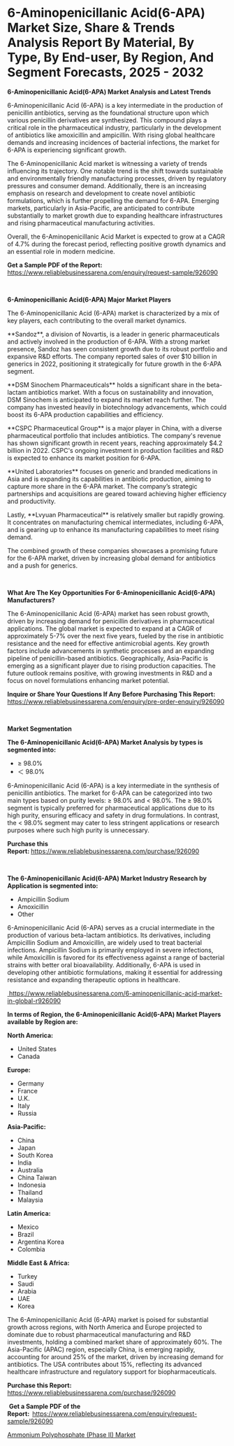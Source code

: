 <p><h1>6-Aminopenicillanic Acid(6-APA) Market Size, Share & Trends Analysis Report By Material, By Type, By End-user, By Region, And Segment Forecasts, 2025 - 2032</h1></p><p><strong>6-Aminopenicillanic Acid(6-APA) Market Analysis and Latest Trends</strong></p>
<p><p>6-Aminopenicillanic Acid (6-APA) is a key intermediate in the production of penicillin antibiotics, serving as the foundational structure upon which various penicillin derivatives are synthesized. This compound plays a critical role in the pharmaceutical industry, particularly in the development of antibiotics like amoxicillin and ampicillin. With rising global healthcare demands and increasing incidences of bacterial infections, the market for 6-APA is experiencing significant growth.</p><p>The 6-Aminopenicillanic Acid market is witnessing a variety of trends influencing its trajectory. One notable trend is the shift towards sustainable and environmentally friendly manufacturing processes, driven by regulatory pressures and consumer demand. Additionally, there is an increasing emphasis on research and development to create novel antibiotic formulations, which is further propelling the demand for 6-APA. Emerging markets, particularly in Asia-Pacific, are anticipated to contribute substantially to market growth due to expanding healthcare infrastructures and rising pharmaceutical manufacturing activities.</p><p>Overall, the 6-Aminopenicillanic Acid Market is expected to grow at a CAGR of 4.7% during the forecast period, reflecting positive growth dynamics and an essential role in modern medicine.</p></p>
<p><strong>Get a Sample PDF of the Report:&nbsp;</strong> <a href="https://www.reliablebusinessarena.com/enquiry/request-sample/926090?utm_campaign=2175&utm_medium=2&utm_source=Github&utm_content=ia&utm_term=24032025&utm_id=6-aminopenicillanic-acid6-apa">https://www.reliablebusinessarena.com/enquiry/request-sample/926090</a></p>
<p>&nbsp;</p>
<p><strong>6-Aminopenicillanic Acid(6-APA) Major Market Players</strong></p>
<p><p>The 6-Aminopenicillanic Acid (6-APA) market is characterized by a mix of key players, each contributing to the overall market dynamics. </p><p>**Sandoz**, a division of Novartis, is a leader in generic pharmaceuticals and actively involved in the production of 6-APA. With a strong market presence, Sandoz has seen consistent growth due to its robust portfolio and expansive R&D efforts. The company reported sales of over $10 billion in generics in 2022, positioning it strategically for future growth in the 6-APA segment.</p><p>**DSM Sinochem Pharmaceuticals** holds a significant share in the beta-lactam antibiotics market. With a focus on sustainability and innovation, DSM Sinochem is anticipated to expand its market reach further. The company has invested heavily in biotechnology advancements, which could boost its 6-APA production capabilities and efficiency.</p><p>**CSPC Pharmaceutical Group** is a major player in China, with a diverse pharmaceutical portfolio that includes antibiotics. The company's revenue has shown significant growth in recent years, reaching approximately $4.2 billion in 2022. CSPC's ongoing investment in production facilities and R&D is expected to enhance its market position for 6-APA.</p><p>**United Laboratories** focuses on generic and branded medications in Asia and is expanding its capabilities in antibiotic production, aiming to capture more share in the 6-APA market. The company’s strategic partnerships and acquisitions are geared toward achieving higher efficiency and productivity.</p><p>Lastly, **Lvyuan Pharmaceutical** is relatively smaller but rapidly growing. It concentrates on manufacturing chemical intermediates, including 6-APA, and is gearing up to enhance its manufacturing capabilities to meet rising demand.</p><p>The combined growth of these companies showcases a promising future for the 6-APA market, driven by increasing global demand for antibiotics and a push for generics.</p></p>
<p>&nbsp;</p>
<p><strong>What Are The Key Opportunities For 6-Aminopenicillanic Acid(6-APA) Manufacturers?</strong></p>
<p><p>The 6-Aminopenicillanic Acid (6-APA) market has seen robust growth, driven by increasing demand for penicillin derivatives in pharmaceutical applications. The global market is expected to expand at a CAGR of approximately 5-7% over the next five years, fueled by the rise in antibiotic resistance and the need for effective antimicrobial agents. Key growth factors include advancements in synthetic processes and an expanding pipeline of penicillin-based antibiotics. Geographically, Asia-Pacific is emerging as a significant player due to rising production capacities. The future outlook remains positive, with growing investments in R&D and a focus on novel formulations enhancing market potential.</p></p>
<p><strong>Inquire or Share Your Questions If Any Before Purchasing This Report:</strong> <a href="https://www.reliablebusinessarena.com/enquiry/pre-order-enquiry/926090?utm_campaign=2175&utm_medium=2&utm_source=Github&utm_content=ia&utm_term=24032025&utm_id=6-aminopenicillanic-acid6-apa">https://www.reliablebusinessarena.com/enquiry/pre-order-enquiry/926090</a></p>
<p>&nbsp;</p>
<p><strong>Market Segmentation</strong></p>
<p><strong>The 6-Aminopenicillanic Acid(6-APA) Market Analysis by types is segmented into:</strong></p>
<p><ul><li>≥ 98.0%</li><li>＜ 98.0%</li></ul></p>
<p><p>6-Aminopenicillanic Acid (6-APA) is a key intermediate in the synthesis of penicillin antibiotics. The market for 6-APA can be categorized into two main types based on purity levels: ≥ 98.0% and < 98.0%. The ≥ 98.0% segment is typically preferred for pharmaceutical applications due to its high purity, ensuring efficacy and safety in drug formulations. In contrast, the < 98.0% segment may cater to less stringent applications or research purposes where such high purity is unnecessary.</p></p>
<p><strong>Purchase this Report:&nbsp;</strong><a href="https://www.reliablebusinessarena.com/purchase/926090?utm_campaign=2175&utm_medium=2&utm_source=Github&utm_content=ia&utm_term=24032025&utm_id=6-aminopenicillanic-acid6-apa">https://www.reliablebusinessarena.com/purchase/926090</a></p>
<p>&nbsp;</p>
<p><strong>The 6-Aminopenicillanic Acid(6-APA) Market Industry Research by Application is segmented into:</strong></p>
<p><ul><li>Ampicillin Sodium</li><li>Amoxicillin</li><li>Other</li></ul></p>
<p><p>6-Aminopenicillanic Acid (6-APA) serves as a crucial intermediate in the production of various beta-lactam antibiotics. Its derivatives, including Ampicillin Sodium and Amoxicillin, are widely used to treat bacterial infections. Ampicillin Sodium is primarily employed in severe infections, while Amoxicillin is favored for its effectiveness against a range of bacterial strains with better oral bioavailability. Additionally, 6-APA is used in developing other antibiotic formulations, making it essential for addressing resistance and expanding therapeutic options in healthcare.</p></p>
<p><a href="https://www.reliablebusinessarena.com/6-aminopenicillanic-acid-market-in-global-r926090?utm_campaign=2175&utm_medium=2&utm_source=Github&utm_content=ia&utm_term=24032025&utm_id=6-aminopenicillanic-acid6-apa">&nbsp;https://www.reliablebusinessarena.com/6-aminopenicillanic-acid-market-in-global-r926090</a></p>
<p><strong>In terms of Region, the 6-Aminopenicillanic Acid(6-APA) Market Players available by Region are:</strong></p>
<p>
    <p> <strong> North America: </strong>
        <ul>
            <li>United States</li>
            <li>Canada</li>
        </ul>
        </p> 
    <p> <strong> Europe: </strong>
        <ul>
            <li>Germany</li>
            <li>France</li>
            <li>U.K.</li>
            <li>Italy</li>
            <li>Russia</li>
        </ul>
        </p> 
    <p> <strong> Asia-Pacific: </strong>
        <ul>
            <li>China</li>
            <li>Japan</li>
            <li>South Korea</li>
            <li>India</li>
            <li>Australia</li>
            <li>China Taiwan</li>
            <li>Indonesia</li>
            <li>Thailand</li>
            <li>Malaysia</li>
        </ul>
        </p> 
    <p> <strong> Latin America: </strong>
        <ul>
            <li>Mexico</li>
            <li>Brazil</li>
            <li>Argentina Korea</li>
            <li>Colombia</li>
        </ul>
        </p> 
    <p> <strong> Middle East & Africa: </strong>
        <ul>
            <li>Turkey</li>
            <li>Saudi</li>
            <li>Arabia</li>
            <li>UAE</li>
            <li>Korea</li>
        </ul>
    </p>
    </p>
<p><p>The 6-Aminopenicillanic Acid (6-APA) market is poised for substantial growth across regions, with North America and Europe projected to dominate due to robust pharmaceutical manufacturing and R&D investments, holding a combined market share of approximately 60%. The Asia-Pacific (APAC) region, especially China, is emerging rapidly, accounting for around 25% of the market, driven by increasing demand for antibiotics. The USA contributes about 15%, reflecting its advanced healthcare infrastructure and regulatory support for biopharmaceuticals.</p></p>
<p><strong>Purchase this Report: </strong><a href="https://www.reliablebusinessarena.com/purchase/926090?utm_campaign=2175&utm_medium=2&utm_source=Github&utm_content=ia&utm_term=24032025&utm_id=6-aminopenicillanic-acid6-apa">https://www.reliablebusinessarena.com/purchase/926090</a></p>
<p>&nbsp;<strong>Get a Sample PDF of the Report:&nbsp;&nbsp;</strong><a href="https://www.reliablebusinessarena.com/enquiry/request-sample/926090?utm_campaign=2175&utm_medium=2&utm_source=Github&utm_content=ia&utm_term=24032025&utm_id=6-aminopenicillanic-acid6-apa">https://www.reliablebusinessarena.com/enquiry/request-sample/926090</a></p>
<p><strong></strong></p>
<p><p><a href="https://github.com/JosephineMcguire65/Market-Research-Report-List-2/blob/main/ammonium-polyphosphate-phase-ii-market.md?utm_campaign=2175&utm_medium=2&utm_source=Github&utm_content=ia&utm_term=24032025&utm_id=6-aminopenicillanic-acid6-apa">Ammonium Polyphosphate (Phase II) Market</a></p></p>